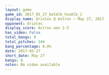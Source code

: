 ```yaml
---
layout: game
game_id: 2017_05_27_balmlb_houmlb_1
display_name: Orioles @ Astros – May 27, 2017
opponent: Orioles
display_score: Astros won 2-5
has_video: False
total_bangs: 0
total_pitches: 144
bang_percentage: 0.0%
date: 2017-05-27
short_date: May 27
bangs: 0
notes: No video available
---
```

